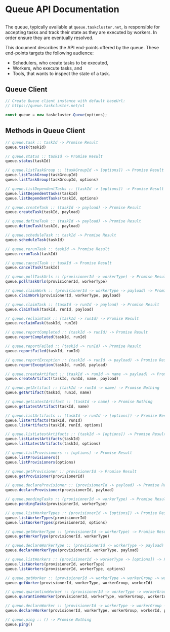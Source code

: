 # Queue API Documentation

##

The queue, typically available at `queue.taskcluster.net`, is responsible
for accepting tasks and track their state as they are executed by
workers. In order ensure they are eventually resolved.

This document describes the API end-points offered by the queue. These 
end-points targets the following audience:
 * Schedulers, who create tasks to be executed,
 * Workers, who execute tasks, and
 * Tools, that wants to inspect the state of a task.

## Queue Client

```js
// Create Queue client instance with default baseUrl:
// https://queue.taskcluster.net/v1

const queue = new taskcluster.Queue(options);
```

## Methods in Queue Client

```js
// queue.task :: taskId -> Promise Result
queue.task(taskId)
```

```js
// queue.status :: taskId -> Promise Result
queue.status(taskId)
```

```js
// queue.listTaskGroup :: (taskGroupId -> [options]) -> Promise Result
queue.listTaskGroup(taskGroupId)
queue.listTaskGroup(taskGroupId, options)
```

```js
// queue.listDependentTasks :: (taskId -> [options]) -> Promise Result
queue.listDependentTasks(taskId)
queue.listDependentTasks(taskId, options)
```

```js
// queue.createTask :: (taskId -> payload) -> Promise Result
queue.createTask(taskId, payload)
```

```js
// queue.defineTask :: (taskId -> payload) -> Promise Result
queue.defineTask(taskId, payload)
```

```js
// queue.scheduleTask :: taskId -> Promise Result
queue.scheduleTask(taskId)
```

```js
// queue.rerunTask :: taskId -> Promise Result
queue.rerunTask(taskId)
```

```js
// queue.cancelTask :: taskId -> Promise Result
queue.cancelTask(taskId)
```

```js
// queue.pollTaskUrls :: (provisionerId -> workerType) -> Promise Result
queue.pollTaskUrls(provisionerId, workerType)
```

```js
// queue.claimWork :: (provisionerId -> workerType -> payload) -> Promise Result
queue.claimWork(provisionerId, workerType, payload)
```

```js
// queue.claimTask :: (taskId -> runId -> payload) -> Promise Result
queue.claimTask(taskId, runId, payload)
```

```js
// queue.reclaimTask :: (taskId -> runId) -> Promise Result
queue.reclaimTask(taskId, runId)
```

```js
// queue.reportCompleted :: (taskId -> runId) -> Promise Result
queue.reportCompleted(taskId, runId)
```

```js
// queue.reportFailed :: (taskId -> runId) -> Promise Result
queue.reportFailed(taskId, runId)
```

```js
// queue.reportException :: (taskId -> runId -> payload) -> Promise Result
queue.reportException(taskId, runId, payload)
```

```js
// queue.createArtifact :: (taskId -> runId -> name -> payload) -> Promise Result
queue.createArtifact(taskId, runId, name, payload)
```

```js
// queue.getArtifact :: (taskId -> runId -> name) -> Promise Nothing
queue.getArtifact(taskId, runId, name)
```

```js
// queue.getLatestArtifact :: (taskId -> name) -> Promise Nothing
queue.getLatestArtifact(taskId, name)
```

```js
// queue.listArtifacts :: (taskId -> runId -> [options]) -> Promise Result
queue.listArtifacts(taskId, runId)
queue.listArtifacts(taskId, runId, options)
```

```js
// queue.listLatestArtifacts :: (taskId -> [options]) -> Promise Result
queue.listLatestArtifacts(taskId)
queue.listLatestArtifacts(taskId, options)
```

```js
// queue.listProvisioners :: [options] -> Promise Result
queue.listProvisioners()
queue.listProvisioners(options)
```

```js
// queue.getProvisioner :: provisionerId -> Promise Result
queue.getProvisioner(provisionerId)
```

```js
// queue.declareProvisioner :: (provisionerId -> payload) -> Promise Result
queue.declareProvisioner(provisionerId, payload)
```

```js
// queue.pendingTasks :: (provisionerId -> workerType) -> Promise Result
queue.pendingTasks(provisionerId, workerType)
```

```js
// queue.listWorkerTypes :: (provisionerId -> [options]) -> Promise Result
queue.listWorkerTypes(provisionerId)
queue.listWorkerTypes(provisionerId, options)
```

```js
// queue.getWorkerType :: (provisionerId -> workerType) -> Promise Result
queue.getWorkerType(provisionerId, workerType)
```

```js
// queue.declareWorkerType :: (provisionerId -> workerType -> payload) -> Promise Result
queue.declareWorkerType(provisionerId, workerType, payload)
```

```js
// queue.listWorkers :: (provisionerId -> workerType -> [options]) -> Promise Result
queue.listWorkers(provisionerId, workerType)
queue.listWorkers(provisionerId, workerType, options)
```

```js
// queue.getWorker :: (provisionerId -> workerType -> workerGroup -> workerId) -> Promise Result
queue.getWorker(provisionerId, workerType, workerGroup, workerId)
```

```js
// queue.quarantineWorker :: (provisionerId -> workerType -> workerGroup -> workerId -> payload) -> Promise Result
queue.quarantineWorker(provisionerId, workerType, workerGroup, workerId, payload)
```

```js
// queue.declareWorker :: (provisionerId -> workerType -> workerGroup -> workerId -> payload) -> Promise Result
queue.declareWorker(provisionerId, workerType, workerGroup, workerId, payload)
```

```js
// queue.ping :: () -> Promise Nothing
queue.ping()
```

